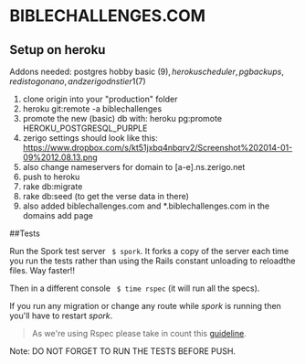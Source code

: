 BIBLECHALLENGES.COM
==================

## Setup on heroku

Addons needed:  postgres hobby basic ($9), heroku scheduler, pg backups, redis to go nano, and zerigo dns tier 1 ($7)

1. clone origin into your "production" folder
2. heroku git:remote -a biblechallenges
3. promote the new (basic) db with:  heroku pg:promote HEROKU_POSTGRESQL_PURPLE
4. zerigo settings should look like this: https://www.dropbox.com/s/kt51jxbq4nbqrv2/Screenshot%202014-01-09%2012.08.13.png
5. also change nameservers for domain to [a-e].ns.zerigo.net
6.  push to heroku
7.  rake db:migrate
8.  rake db:seed  (to get the verse data in there)
9.  also added biblechallenges.com and *.biblechallenges.com in the domains add page



##Tests

Run the Spork test server ` $ spork`. It forks a copy of the server each time you run the tests rather than using the Rails constant unloading to reloadthe files. Way faster!!

Then in a different console ` $ time rspec` (it will run all the specs).

If you run any migration or change any route while _spork_ is running then you'll have to restart _spork_.

> As we're using Rspec please take in count this [guideline](http://betterspecs.org/).
>

Note: DO NOT FORGET TO RUN THE TESTS BEFORE PUSH.
